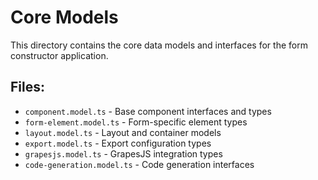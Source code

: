 # Core Models

This directory contains the core data models and interfaces for the form constructor application.

## Files:
- `component.model.ts` - Base component interfaces and types
- `form-element.model.ts` - Form-specific element types
- `layout.model.ts` - Layout and container models
- `export.model.ts` - Export configuration types
- `grapesjs.model.ts` - GrapesJS integration types
- `code-generation.model.ts` - Code generation interfaces